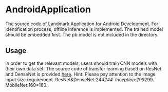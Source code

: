# AndroidApplication
The source code of Landmark Application for Android Development. For identification process, offline inference is implemented.
The trained model should be embedded first.
The pb model is not included in the directory.
## Usage
In order to get the relevant models, users should train CNN models with their own data set. The source code of transfer learning based on ResNet and DenseNet is provided [here]().
Hint: Please pay attention to the image input size requirement. 
ResNet&DenseNet:244*244. Inception:299*299. MobileNet:160*160. 
